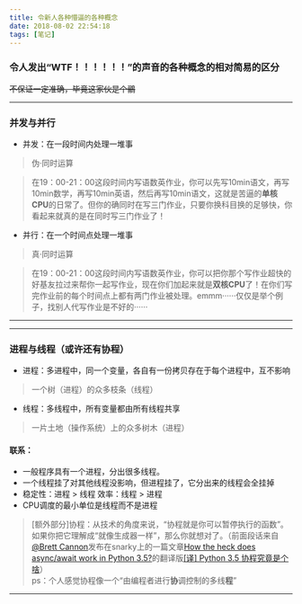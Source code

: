 ```yaml
---
title: 令新人各种懵逼的各种概念
date: 2018-08-02 22:54:18
tags: [笔记]
---
```

### 令人发出“WTF！！！！！！”的声音的各种概念的相对简易的区分
~~不保证一定准确，毕竟这家伙是个鶸~~
<!--more-->

---

### 并发与并行

* 并发：在一段时间内处理一堆事  

> 伪·同时运算

> 在19：00-21：00这段时间内写语数英作业，你可以先写10min语文，再写10min数学，再写10min英语，然后再写10min语文，这就是苦逼的**单核CPU**的日常了。但你的确同时在写三门作业，只要你换科目换的足够快，你看起来就真的是在同时写三门作业了！


* 并行：在一个时间点处理一堆事  

> 真·同时运算

> 在19：00-21：00这段时间内写语数英作业，你可以把你那个写作业超快的好基友拉过来帮你一起写作业，现在你们加起来就是**双核CPU**了！在你们写完作业前的每个时间点上都有两门作业被处理。emmm······仅仅是举个例子，找别人代写作业是不好的······

---

---

### 进程与线程（或许还有协程）

* 进程：多进程中，同一个变量，各自有一份拷贝存在于每个进程中，互不影响

> 一个树（进程）的众多枝条（线程）

* 线程：多线程中，所有变量都由所有线程共享

> 一片土地（操作系统）上的众多树木（进程）

#### 联系：
* 一般程序具有一个进程，分出很多线程。  
* 一个线程挂了对其他线程没影响，但进程挂了，它分出来的线程会全挂掉
* 稳定性：进程 \> 线程  效率：线程 \> 进程
* CPU调度的最小单位是线程而不是进程


> [额外部分]协程：从技术的角度来说，“协程就是你可以暂停执行的函数”。如果你把它理解成“就像生成器一样”，那么你就想对了。（前面段话来自[@Brett Cannon](https://link.jianshu.com/?t=http://www.snarky.ca/)发布在snarky上的一篇文章[How the heck does async/await work in Python 3.5?](https://snarky.ca/how-the-heck-does-async-await-work-in-python-3-5/)的翻译版[[译] Python 3.5 协程究竟是个啥](https://www.jianshu.com/p/8cd05a23822e)）  
ps：个人感觉协程像一个“由编程者进行**协**调控制的多线**程**”
---

<!--more-->
